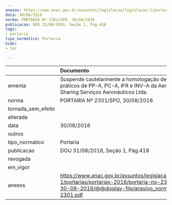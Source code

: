 ```yaml
---
anexos: https://www.anac.gov.br/assuntos/legislacao/legislacao-1/portarias/portarias-2016/portaria-no-2301-spo-30-08-2016/@@display-file/arquivo_norma/PA2016-2301.pdf
data: 30/08/2016
norma: PORTARIA Nº 2301/SPO, 30/08/2016
publicacao: DOU 31/08/2016, Seção 1, Pág.418
tags:
- portaria
tipo_normatico: Portaria
hide: 
- toc 
 
---
```


|                    | Documento                                                                                                                                                      |
|:-------------------|:---------------------------------------------------------------------------------------------------------------------------------------------------------------|
| ementa             | Suspende cautelarmente a homologação de cursos práticos de PP-A, PC-A, IFR e INV-A da Aero Time Sharing Serviços Aeronáuticos Ltda.                            |
| norma              | PORTARIA Nº 2301/SPO, 30/08/2016                                                                                                                               |
| tornada_sem_efeito |                                                                                                                                                                |
| alterada           |                                                                                                                                                                |
| data               | 30/08/2016                                                                                                                                                     |
| outros             |                                                                                                                                                                |
| tipo_normatico     | Portaria                                                                                                                                                       |
| publicacao         | DOU 31/08/2016, Seção 1, Pág.418                                                                                                                               |
| revogada           |                                                                                                                                                                |
| em_vigor           |                                                                                                                                                                |
| anexos             | https://www.anac.gov.br/assuntos/legislacao/legislacao-1/portarias/portarias-2016/portaria-no-2301-spo-30-08-2016/@@display-file/arquivo_norma/PA2016-2301.pdf |